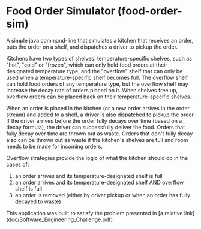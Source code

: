 # Food Order Simulator (food-order-sim)

A simple java command-line that simulates a kitchen that receives an order, puts the order on a shelf, and dispatches
a driver to pickup the order.

Kitchens have two types of shelves: temperature-specific shelves, such as "hot", "cold" or "frozen", which can only
hold food orders at their designated temperature type, and the "overflow" shelf that can only be used when a
temperature-specific shelf becomes full. The overflow shelf can hold food orders of any temperature type, but the
overflow shelf may increase the decay rate of orders placed on it. When shelves free up, overflow orders can be
placed back on their temperature-specific shelves.

When an order is placed in the kitchen (or a new order arrives in the order stream) and added to a shelf, a driver
is also dispatched to pickup the order. If the driver arrives before the order fully decays over time (based on a
decay formula), the driver can successfully deliver the food. Orders that fully decay over time are thrown out as
waste. Orders that don't fully decay also can be thrown out as waste if the kitchen's shelves are full and room needs
to be made for incoming orders.

Overflow strategies provide the logic of what the kitchen should do in the cases of:
1) an order arrives and its temperature-designated shelf is full
2) an order arrives and its temperature-designated shelf AND overflow shelf is full
3) an order is removed (either by driver pickup or when an order has fully decayed to waste)

This application was built to satisfy the problem presented in [a relative link] (doc/Software_Engineering_Challenge.pdf)


